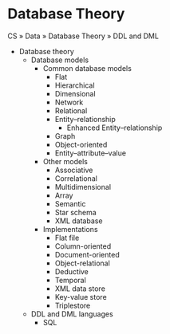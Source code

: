 # Database Theory

CS » Data » Database Theory » DDL and DML


* Database theory
  * Database models
    * Common database models
      - Flat
      - Hierarchical
      - Dimensional
      - Network
      - Relational
      - Entity–relationship
        - Enhanced Entity–relationship
      - Graph
      - Object-oriented
      - Entity–attribute–value
    * Other models
      - Associative
      - Correlational
      - Multidimensional
      - Array
      - Semantic
      - Star schema
      - XML database
    * Implementations
      - Flat file
      - Column-oriented
      - Document-oriented
      - Object-relational
      - Deductive
      - Temporal
      - XML data store
      - Key-value store
      - Triplestore
  * DDL and DML languages
    * SQL
